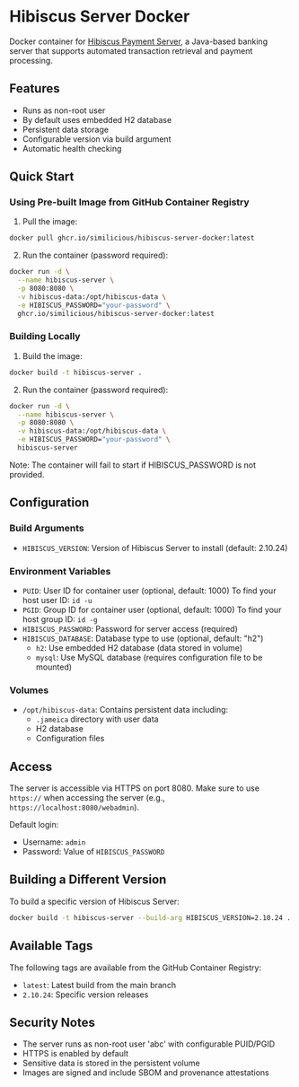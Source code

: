 # Hibiscus Server Docker

Docker container for [Hibiscus Payment Server](https://www.willuhn.de/products/hibiscus-server/), a Java-based banking server that supports automated transaction retrieval and payment processing.

## Features

- Runs as non-root user
- By default uses embedded H2 database
- Persistent data storage
- Configurable version via build argument
- Automatic health checking

## Quick Start

### Using Pre-built Image from GitHub Container Registry

1. Pull the image:

```bash
docker pull ghcr.io/similicious/hibiscus-server-docker:latest
```

2. Run the container (password required):

```bash
docker run -d \
  --name hibiscus-server \
  -p 8080:8080 \
  -v hibiscus-data:/opt/hibiscus-data \
  -e HIBISCUS_PASSWORD="your-password" \
  ghcr.io/similicious/hibiscus-server-docker:latest
```

### Building Locally

1. Build the image:

```bash
docker build -t hibiscus-server .
```

2. Run the container (password required):

```bash
docker run -d \
  --name hibiscus-server \
  -p 8080:8080 \
  -v hibiscus-data:/opt/hibiscus-data \
  -e HIBISCUS_PASSWORD="your-password" \
  hibiscus-server
```

Note: The container will fail to start if HIBISCUS_PASSWORD is not provided.

## Configuration

### Build Arguments

- `HIBISCUS_VERSION`: Version of Hibiscus Server to install (default: 2.10.24)

### Environment Variables

- `PUID`: User ID for container user (optional, default: 1000)
  To find your host user ID: `id -u`
- `PGID`: Group ID for container user (optional, default: 1000)
  To find your host group ID: `id -g`
- `HIBISCUS_PASSWORD`: Password for server access (required)
- `HIBISCUS_DATABASE`: Database type to use (optional, default: "h2")
  - `h2`: Use embedded H2 database (data stored in volume)
  - `mysql`: Use MySQL database (requires configuration file to be mounted)

### Volumes

- `/opt/hibiscus-data`: Contains persistent data including:
  - `.jameica` directory with user data
  - H2 database
  - Configuration files

## Access

The server is accessible via HTTPS on port 8080. Make sure to use `https://` when accessing the server (e.g., `https://localhost:8080/webadmin`).

Default login:

- Username: `admin`
- Password: Value of `HIBISCUS_PASSWORD`

## Building a Different Version

To build a specific version of Hibiscus Server:

```bash
docker build -t hibiscus-server --build-arg HIBISCUS_VERSION=2.10.24 .
```

## Available Tags

The following tags are available from the GitHub Container Registry:

- `latest`: Latest build from the main branch
- `2.10.24`: Specific version releases

## Security Notes

- The server runs as non-root user 'abc' with configurable PUID/PGID
- HTTPS is enabled by default
- Sensitive data is stored in the persistent volume
- Images are signed and include SBOM and provenance attestations
